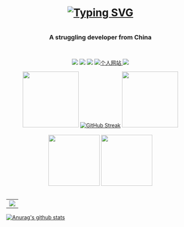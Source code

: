 <h1 align="center">
  <a href="https://git.io/typing-svg"><img src="https://readme-typing-svg.herokuapp.com?font=Source+Han+Sans&pause=1000&center=true&random=false&width=435&lines=%E5%82%B2%E5%A8%87%E5%B0%8F%E9%9C%96%E9%9C%96" alt="Typing SVG" /></a>
</h1>
<h1 align="center">
</h1>
<h3 align="center">A struggling developer from China</h3>
<br>
<!-- 徽章start -->
<p align="center">
  <!-- Github徽章 -->
  <a href="https://github.com/Augenstern-creator" target="_blank"><img src="https://img.shields.io/badge/GitHub-Augenestern--creator-brightgreen"></a>
  <!-- Gitee徽章 -->
  <a href="https://gitee.com/Augenstern-creator" target="_blank"><img src="https://img.shields.io/badge/Gitee-Augenestern--creator-orange"></a>
  <!-- CSDN徽章 -->
 <a href="https://blog.csdn.net/Augenstern_QXL" target="_blank"><img src="https://img.shields.io/badge/CSDN-%E4%B8%AA%E4%BA%BA%E5%8D%9A%E5%AE%A2-yellow"></a>
  <!-- 个人网站徽章 -->
  <a href="https://www.qindalin.com" target="_blank">
    <img src="https://img.shields.io/badge/website-%E4%B8%AA%E4%BA%BA%E7%BD%91%E7%AB%99-blue" alt="个人网站">
  </a>
  <!-- 访客徽章 -->
 <img src="https://visitor-badge.glitch.me/badge?page_id=Augenstern-creator&left_color=green&right_color=red">
</p>
<!-- 徽章end -->
<!-- Github连续打卡start -->
<div align="center">
  <img width="150" src="https://cdn.jsdelivr.net/gh/sun0225SUN/photos/images/202108300310676.png" />
  <a href="https://git.io/streak-stats"><img src="https://streak-stats.demolab.com?user=linlin991229&theme=dark&date_format=%5BY.%5Dn.j" alt="GitHub Streak" /></a>
  <img width="150" src="https://cdn.jsdelivr.net/gh/sun0225SUN/photos/images/202108300312623.png" />
</div>
<!-- Github连续打卡end -->
<br>
<!-- 统计卡片start -->
<div align="center">
  <img height="137px" src="https://github-readme-stats.vercel.app/api?username=Augenstern-creator&hide_title=true&hide_border=true&show_icons=trueline_height=21&text_color=000&icon_color=000&bg_color=0,ea6161,ffc64d,fffc4d,52fa5a&theme=graywhite" />
  <img height="137px" src="https://github-readme-stats.vercel.app/api/top-langs/?username=sun0225SUN&hide_title=true&hide_border=true&layout=compact&langs_count=6&text_color=000&icon_color=fff&bg_color=0,52fa5a,4dfcff,c64dff&theme=graywhite" />
</div>
<!-- 统计卡片end -->
<br>

<table align="center">
  <tr>
    <td>
      <img src="https://activity-graph.herokuapp.com/graph?username=Augenstern-creator&theme=dracula&bg_color=FF000000&hide_border=true" />
    </td>
  </tr>
</table>




<!--
**linlin991229/linlin991229** is a ✨ _special_ ✨ repository because its `README.md` (this file) appears on your GitHub profile.

Here are some ideas to get you started:

- 🔭 I’m currently working on ...
- 🌱 I’m currently learning ...
- 👯 I’m looking to collaborate on ...
- 🤔 I’m looking for help with ...
- 💬 Ask me about ...
- 📫 How to reach me: ...
- 😄 Pronouns: ...
- ⚡ Fun fact: ...
-->
[![Anurag's github stats](https://github-readme-stats.vercel.app/api?username=linlin991229)](https://github.com/anuraghazra/github-readme-stats)
